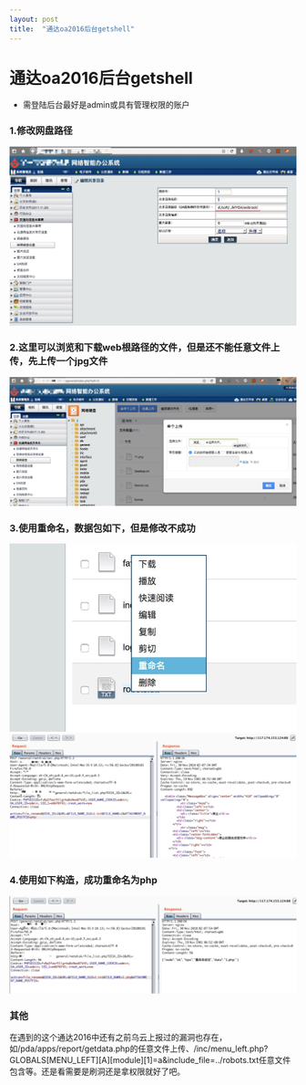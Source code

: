 ```yaml
---
layout: post
title:  "通达oa2016后台getshell"
---
```

# 通达oa2016后台getshell

* 需登陆后台最好是admin或具有管理权限的账户

### 1.修改网盘路径
![图片1](https://github.com/white-cell/white-cell.github.io/raw/master/img/_post/7/1.jpg)<br />
### 2.这里可以浏览和下载web根路径的文件，但是还不能任意文件上传，先上传一个jpg文件
![图片2](https://github.com/white-cell/white-cell.github.io/raw/master/img/_post/7/2.jpg)<br />
### 3.使用重命名，数据包如下，但是修改不成功
![图片3](https://github.com/white-cell/white-cell.github.io/raw/master/img/_post/7/3.jpg)<br />
![图片4](https://github.com/white-cell/white-cell.github.io/raw/master/img/_post/7/4.jpg)<br />

### 4.使用如下构造，成功重命名为php
![图片5](https://github.com/white-cell/white-cell.github.io/raw/master/img/_post/7/5.jpg)<br />

### 其他
在遇到的这个通达2016中还有之前乌云上报过的漏洞也存在，如/pda/apps/report/getdata.php的任意文件上传、/inc/menu_left.php?GLOBALS[MENU_LEFT][A][module][1]=a&include_file=../robots.txt任意文件包含等。还是看需要是刷洞还是拿权限就好了吧。